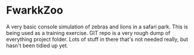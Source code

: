 FwarkkZoo
=========

A very basic console simulation of zebras and lions in a safari park. This is being used as a training exercise.
GIT repo is a very rough dump of everything project folder. Lots of stuff in there that's not needed really, but hasn't been tidied up yet.
